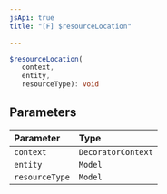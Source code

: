 ```yaml
---
jsApi: true
title: "[F] $resourceLocation"

---
```

```ts
$resourceLocation(
   context, 
   entity, 
   resourceType): void
```

## Parameters

| Parameter | Type |
| :------ | :------ |
| `context` | `DecoratorContext` |
| `entity` | `Model` |
| `resourceType` | `Model` |
